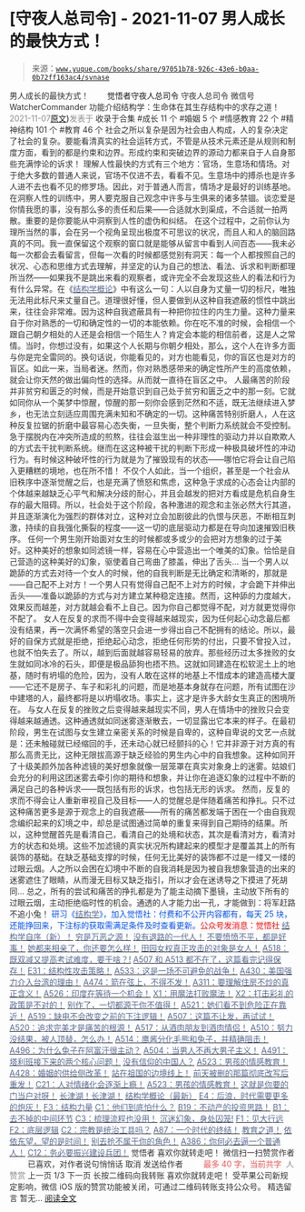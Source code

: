 # [守夜人总司令] - 2021-11-07 男人成长的最快方式！

> 来源：[`www.yuque.com/books/share/97051b78-926c-43e6-b0aa-0b72ff163ac4/svnase`](https://www.yuque.com/books/share/97051b78-926c-43e6-b0aa-0b72ff163ac4/svnase)

<ne-p id="520f42f3293818f927861ebbd5b15da4_p_0" data-lake-id="520f42f3293818f927861ebbd5b15da4_p_0"><ne-text id="ufdb9da77" style="color: rgb(51, 51, 51);">男人成长的最快方式！</ne-text></ne-p> <ne-p id="d0c0a8773dec5cfb3be51ac0ab6e0c53" data-lake-id="d0c0a8773dec5cfb3be51ac0ab6e0c53"><ne-text id="uad24a7e5" ne-fontsize="12" style="color: rgb(255, 255, 255);">原创</ne-text><ne-text id="u2ec35ee1" ne-fontsize="14">觉悟者</ne-text><ne-text id="u07f51cf4" ne-fontsize="14">守夜人总司令</ne-text></ne-p> <ne-p id="9d73ac84de64ef5992ebad17857483bf" data-lake-id="9d73ac84de64ef5992ebad17857483bf"><ne-text id="u1a3c045d" ne-fontsize="14" ne-bold="true" style="color: rgb(51, 51, 51);">守夜人总司令</ne-text></ne-p> <ne-p id="36a81ff47b96decc334f80b054e8d505" data-lake-id="36a81ff47b96decc334f80b054e8d505"><ne-text id="u6ad562da" ne-fontsize="14" style="color: rgb(51, 51, 51);">微信号</ne-text><ne-text id="u0f42f9a3" ne-fontsize="14" style="color: rgb(51, 51, 51);">WatcherCommander</ne-text></ne-p> <ne-p id="ae87f79cd164a0e17d5fdc9822141b43" data-lake-id="ae87f79cd164a0e17d5fdc9822141b43"><ne-text id="u2daca939" ne-fontsize="14" style="color: rgb(51, 51, 51);">功能介绍</ne-text><ne-text id="u35e6739a" ne-fontsize="14" style="color: rgb(51, 51, 51);">结构学：生命体在其生存结构中的求存之道！</ne-text></ne-p> <ne-p id="8ca148905af083bd06c8a94e62074004" data-lake-id="8ca148905af083bd06c8a94e62074004"><ne-text id="u77e82c63" style="color: rgb(140, 140, 140);">2021-11-07</ne-text>[<ne-text id="uff91b2c1" ne-fontsize="14">原文</ne-text>](https://mp.weixin.qq.com/s?__biz=MzAxNDk1NjI2Mw==&mid=2247487435&idx=1&sn=8d1fe9b5f45ab8bd0c98f396ea6f0f1c&chksm=9b8a2c43acfda5557c14b9f4ecd8efc8e844df88c1b9a487906eddbc04860acc06bbd0ef6963#rd))<ne-text id="u6e24904a" ne-fontsize="14" style="color: rgb(140, 140, 140);">发表于</ne-text></ne-p> <ne-p id="077fb11a1cf033866f781af11dfa1df1" data-lake-id="077fb11a1cf033866f781af11dfa1df1"><ne-text id="u6e1acd4c" style="color: rgb(51, 51, 51);">收录于合集</ne-text></ne-p> <ne-p id="81b9362f6eee94137ab260bbbf00969a" data-lake-id="81b9362f6eee94137ab260bbbf00969a"><ne-text id="ud17102b6" style="color: rgb(51, 51, 51);">#成长 11 个</ne-text></ne-p> <ne-p id="67df88a153c2ce89d15b74a7eca8621c" data-lake-id="67df88a153c2ce89d15b74a7eca8621c"><ne-text id="uc31b89e3" style="color: rgb(51, 51, 51);">#婚姻 5 个</ne-text></ne-p> <ne-p id="bf3b3252966b9ce5b510aadcc0274130" data-lake-id="bf3b3252966b9ce5b510aadcc0274130"><ne-text id="u6225c885" style="color: rgb(51, 51, 51);">#情感教育 22 个</ne-text></ne-p> <ne-p id="b410d2927bae9c47a2d2f6ca27879412" data-lake-id="b410d2927bae9c47a2d2f6ca27879412"><ne-text id="ufb5415b3" style="color: rgb(51, 51, 51);">#精神结构 101 个</ne-text></ne-p> <ne-p id="40b1a9e39c99c3cbf7fa1ec2493b8123" data-lake-id="40b1a9e39c99c3cbf7fa1ec2493b8123"><ne-text id="u26c112bf" style="color: rgb(51, 51, 51);">#教育 46 个</ne-text></ne-p> <ne-p id="5f8dfb731dab3358fc8612ec9e3657c3" data-lake-id="5f8dfb731dab3358fc8612ec9e3657c3"><ne-text id="u92f1507f" style="color: rgb(51, 51, 51);">社会之所以复杂是因为社会由人构成，人的复杂决定了社会的复杂。要能看清真实的社会运转方式，不管是从技术元素还是从规则和制度方面，看到的都是约束和边界。形成约束和突破边界的源动力都来自于人自身那些充满悖论的诉求！</ne-text></ne-p> <ne-p id="8e280fc8245de21260385fc33aedd2cc" data-lake-id="8e280fc8245de21260385fc33aedd2cc"><ne-text id="u9fa45c59" style="color: rgb(51, 51, 51);">理解人性最快的方式有三个地方：官场，生意场和情场。对于绝大多数的普通人来说，官场不仅进不去，看看不见。生意场中的搏杀也是许多人进不去也看不见的修罗场。因此，对于普通人而言，情场才是最好的训练基地。</ne-text></ne-p> <ne-p id="184eb7f61ce7a6ae2f3e90bfe7442f19" data-lake-id="184eb7f61ce7a6ae2f3e90bfe7442f19"><ne-text id="u46d44fde" style="color: rgb(51, 51, 51);">在洞察人性的训练中，男人要克服自己观念中许多与生俱来的诸多禁锢。谈恋爱是你情我愿的事，没有那么多的责任和后果——合适就水到渠成，不合适就一拍两散。重要的是你要能从中洞察到人性的虚伪和纠结。</ne-text></ne-p> <ne-p id="f73022b871a3725bf6f12d22ddcd1a89" data-lake-id="f73022b871a3725bf6f12d22ddcd1a89"><ne-text id="u96175bc9" style="color: rgb(51, 51, 51);">在这个过程中，之前你认为理所当然的事，会在另一个视角呈现出极度不可思议的状况，而且人和人的脑回路真的不同。我一直保留这个观察的窗口就是能够从留言中看到人间百态——我未必每一次都会去看留言，但每一次看的时候都感觉别有洞天：每一个人都按照自己的状况、心态和思维方式去理解，并坚定的认为自己的想法、看法、诉求和判断都理所当然——如果我不是跳出来看的观察者，或许完全不会发现这些人的看法和行为有什么异常。在《</ne-text>[<ne-text id="ubaa9fb38" style="color: rgb(87, 107, 149);">结构学概论</ne-text>](http://mp.weixin.qq.com/s?__biz=MzAxNDk1NjI2Mw==&mid=2247485167&idx=1&sn=d5e962eff4a8e9770c83bc87d19d07f3&chksm=9b8a2567acfdac7154f7a62996dca874e5d186b44f3d120dcb633760318788c42d304e325313&scene=21#wechat_redirect)<ne-text id="u27a2069a" style="color: rgb(51, 51, 51);">》中有这么一句：</ne-text><ne-text id="ua7770ba9" ne-bold="true" style="color: rgb(51, 51, 51);">人以自身为丈量一切的标尺，唯独无法用此标尺来丈量自己。</ne-text><ne-text id="uc8e949a4" style="color: rgb(51, 51, 51);">道理很好懂，但人要做到从这种自我遮蔽的惯性中跳出来，往往会非常难。因为这种自我遮蔽具有一种把你拉住的内生力量。这种力量来自于你对熟悉的一切和确定性的一切的本能依赖。你在吃不准的时候，会相信一个跟自己朝夕相处的人还是会相信一个陌生人？肯定会本能的相信前者，这是人之常情。当时，你想过没有，如果这个人长期与你朝夕相处，那么，这个人在许多方面与你是完全雷同的。换句话说，你能看见的，对方也能看见，你的盲区也是对方的盲区。如此一来，当局者迷。然而，你对熟悉感带来的确定性所产生的高度依赖，就会让你天然的做出偏向性的选择。从而就一直待在盲区之中。</ne-text></ne-p> <ne-p id="3fb8e4e93d8bc749696ebfe1d8bc4bc7" data-lake-id="3fb8e4e93d8bc749696ebfe1d8bc4bc7"><ne-text id="u15bd5662" style="color: rgb(51, 51, 51);">人最痛苦的阶段并非贫穷和匮乏的时候，而是开始意识到自己处于贫穷和匮乏之中的那一刻。它就如同你从一个美梦中惊醒，惊醒的那一刻你会感到茫然和不适，既无法继续进入梦乡，也无法立刻适应周围充满未知和不确定的一切。这种痛苦特别折磨人，人在这种反复拉锯的折磨中最容易心态失衡，一旦失衡，整个判断力系统就会不受控制。急于摆脱内在冲突所造成的煎熬，往往会滋生出一种非理性的驱动力并以自欺欺人的方式去干扰判断系统。继而在这这种被干扰的判断下形成一种极具破坏性的冲动行为。有时候这种破坏性的行为就是为了摧毁现有的状态——哪怕它将会让自己陷入更糟糕的境地，也在所不惜！</ne-text></ne-p> <ne-p id="00144f3931a6a7fa317a8337a4c18998" data-lake-id="00144f3931a6a7fa317a8337a4c18998"><ne-text id="u73399a8b" style="color: rgb(51, 51, 51);">不仅个人如此，当一个组织，甚至是一个社会从旧秩序中逐渐觉醒之后，也是充满了愤怒和焦虑，这种急于求成的心态会让内部的个体越来越缺乏心平气和解决分歧的耐心，并且会越发的把对方看成是危机自身生存的最大阻碍。所以，社会处于这个阶段，各种激进的观念和主张必然大行其道，并且逐渐演化为强烈的群体对立，这种对立会加剧彼此的仇恨与厌恶，不断相互刺激，持续的自我强化撕裂的程度——这一切的底层驱动力都是在导向加速摧毁旧秩序。</ne-text></ne-p> <ne-p id="047e1dadb82eeb251c71fa237e5e0eb6" data-lake-id="047e1dadb82eeb251c71fa237e5e0eb6"><ne-text id="uc37f7dd6" style="color: rgb(51, 51, 51);">任何一个男生刚开始面对女生的时候都或多或少的会把对方想象的过于美好。这种美好的想象如同滤镜一样，容易在心中营造出一个唯美的幻象。恰恰是自己营造的这种美好的幻象，驱使着自己弯曲了膝盖，伸出了舌头… 当一个男人以跪舔的方式去对待一个女人的时候，他的自我判断是无比确定和清晰的，那就是——自己配不上对方！一个男人只有觉得自己配不上对方的时候，才会跪下并伸出舌头——准备以跪舔的方式与对方建立某种稳定连接。然而，这种舔的力度越大，效果反而越差，对方就越会看不上自己。因为你自己都觉得不配，对方就更觉得你不配了。</ne-text></ne-p> <ne-p id="34863511e47fdcc8a8f2a06be5f7bb5c" data-lake-id="34863511e47fdcc8a8f2a06be5f7bb5c"><ne-text id="u85f75a07" style="color: rgb(51, 51, 51);">女人在反复的求而不得中会变得越来越现实，因为任何起心动念最后都没有结果，再一次满怀希望的落空只会进一步得出自己不配拥有的结论。所以，最好的自保方式就是拒绝，拒绝起心动念，拒绝任何形势的付出，只要不曾投入过，也就不怕失去了。所以，越到后面就越容易轻易的放弃。那些经历过太多挫败的女生就如同冰冷的石头，即便是极品舔狗也捂不热。这就如同建造在松软泥土上的地基，随时有坍塌的危险，因为，没有人敢在这样的地基上不惜成本的建造高楼大厦——它还不是房子、车子和彩礼的问题，而是地基本身就存在问题，所有试图在沙中建塔的人，最终都将是以坍塌收场。事实上，这才是许多大龄女生真正的困境所在。</ne-text></ne-p> <ne-p id="acb2c86a1862174e5339b607ebb92953" data-lake-id="acb2c86a1862174e5339b607ebb92953"><ne-text id="ucf0d9d19" style="color: rgb(51, 51, 51);">与女人在反复的挫败之后变得越来越现实不同，男人在情场中的挫败只会变得越来越通透。这种通透就如同迷雾逐渐散去，一切显露出它本来的样子。在最初阶段，男生在试图与女生建立亲密关系的时候是自卑的，这种自卑说的文艺一点就是：还未触碰就已经缩回的手，还未动心就已经颤抖的心！它并非源于对方真的有那么高贵无比，这种无限拔高源于缺乏经验的男生内心中的自我想象。这种如同开了十级美颜外加各种滤镜的美好想象就像一层笼罩在真实对象身上的迷雾。姑娘们会充分的利用这团迷雾去牵引你的期待和想象，并让你在追逐幻象的过程中不断的满足自己的各种诉求——既包括有形的诉求，也包括无形的诉求。</ne-text></ne-p> <ne-p id="46a876029e0acb950acc5d082e27efd8" data-lake-id="46a876029e0acb950acc5d082e27efd8"><ne-text id="ub1a0a396" style="color: rgb(51, 51, 51);">然而，反复的求而不得会让人重新审视自己及目标——人的觉醒总是伴随着痛苦和挣扎。只不过这种痛苦更多是源于观念上的自我遮蔽——所有的痛苦都发端于困在一个由自我观念编织起来的幻境之中，却总是试图通过简单的重复来得到自己期待的结果。所以，这种觉醒首先是看清自己，看清自己的处境和状态，其次是看清对方，看清对方的状态和处境。这些不加滤镜的真实状况所构建起来的模型才是覆盖其上的所有装饰的基础。在缺乏基础支撑的时候，任何无比美好的装饰都不过是一缕又一缕的过眼云烟。人之所以会困在幻境中不断的自我消耗是因为被自我想象营造的出来的迷雾遮住了眼睛，从而漫无目标又缺乏指引，所以才会在迷诱导之下摸进了死胡同… 总之，所有的尝试和痛苦的挣扎都是为了能主动摘下墨镜，主动放下所有的过眼云烟，主动拒绝临时性的机会。通透的人才能力出一孔，才能做到：将军赶路不追小兔！</ne-text></ne-p> <ne-p id="2f0049503630498c79b82a71d09e1379" data-lake-id="2f0049503630498c79b82a71d09e1379"><ne-text id="u809af26a" ne-bold="true" style="color: rgb(0, 82, 255);">研习《</ne-text>[<ne-text id="u54e11046" ne-bold="true" style="color: rgb(87, 107, 149);">结构学</ne-text>](https://mp.weixin.qq.com/mp/appmsgalbum?action=getalbum&album_id=1318317199878225920&__biz=MzAxNDk1NjI2Mw==#wechat_redirect)<ne-text id="u104b2fc6" ne-bold="true" style="color: rgb(0, 82, 255);">》，加入觉悟社：付费和不公开内容都有，每天 25 块，还能挣回来，下注标的获取需满足条件及时查看更新。</ne-text><ne-text id="ub5039be6" ne-bold="true" style="color: rgb(255, 0, 0);">公众号发消息：觉悟社</ne-text></ne-p>  <ne-p id="83d4a53cd7ade0ea47b728ebcd5dcfe3" data-lake-id="83d4a53cd7ade0ea47b728ebcd5dcfe3"><ne-card data-card-name="image" data-card-type="inline" id="IPsBP" ne-fontsize="13" data-event-boundary="card" style="color: rgb(53, 53, 53);"><ne-p id="f5c429fc9a2c99e985f4e6405312b9a0" data-lake-id="f5c429fc9a2c99e985f4e6405312b9a0">[<ne-text id="u8b9d8fdc" ne-fontsize="13" ne-bold="true" style="color: rgb(87, 107, 149);">结构学自序（新）！</ne-text>](http://mp.weixin.qq.com/s?__biz=MzIzMDYwOTM0Mg==&mid=2247485283&idx=1&sn=aa2b8554b8e5040f8f959636feaa06a3&chksm=e8b19fb2dfc616a430aa381b8da0815311244e694a69809cd92d0602ac34cfe5f1f419b3745e&scene=21#wechat_redirect)</ne-p> <ne-p id="8577ce9d6b1a3de98093894d8a134751" data-lake-id="8577ce9d6b1a3de98093894d8a134751">[<ne-text id="u60b4336f" style="color: rgb(87, 107, 149);">穷是万恶之源！</ne-text>](http://mp.weixin.qq.com/s?__biz=MzAxNDk1NjI2Mw==&mid=2247483823&idx=1&sn=e54ebe9891b302dc0bf1815c76ccf8b7&chksm=9b8a2227acfdab31a05e273addd9159d4b8263d58d3c58bf214841c8189157519719c3427306&scene=21#wechat_redirect)</ne-p> <ne-p id="68f00f455b052d1c5204ced11ee914b6" data-lake-id="68f00f455b052d1c5204ced11ee914b6">[<ne-text id="u4dfc18d5" style="color: rgb(87, 107, 149);">没有退路的一代人！</ne-text>](http://mp.weixin.qq.com/s?__biz=MzAxNDk1NjI2Mw==&mid=2247486533&idx=1&sn=a0d5cce0656aad467148e0642eb85a00&chksm=9b8a2fcdacfda6db79857186e953a089baf1fb678b2b071cf101c5a26e7fb9768474c94243ca&scene=21#wechat_redirect)</ne-p> <ne-p id="38dbb58241d2dd2d76e9b446f7542a42" data-lake-id="38dbb58241d2dd2d76e9b446f7542a42">[<ne-text id="u0dff3349" ne-bold="true" style="color: rgb(87, 107, 149);">不要愤愤不平，都是好事！</ne-text>](http://mp.weixin.qq.com/s?__biz=MzAxNDk1NjI2Mw==&mid=2247487130&idx=1&sn=b21138d85455f5692aaf039038c78342&chksm=9b8a2d12acfda404a2b67fe4d446ee0f2805ad64a8b8004902934600fd731191e140df6ac19a&scene=21#wechat_redirect)</ne-p> <ne-p id="a25e93ba2018b222841c022af83c8cda" data-lake-id="a25e93ba2018b222841c022af83c8cda">[<ne-text id="u81536ead" ne-bold="true" style="color: rgb(87, 107, 149);">她都来相亲了，你还要怎么样！</ne-text>](http://mp.weixin.qq.com/s?__biz=MzAxNDk1NjI2Mw==&mid=2247486952&idx=1&sn=698aec6916d2eca5e758c25c4c634346&chksm=9b8a2e60acfda776b80a4f2f0d5c2fe4921fc821cdf029fa9d2fdc52fd708fc5a0b980d5d3d0&scene=21#wechat_redirect)</ne-p> <ne-p id="cf767fe4d49b4b713c1b238f79395883" data-lake-id="cf767fe4d49b4b713c1b238f79395883">[<ne-text id="u83587ef0" ne-bold="true" style="color: rgb(87, 107, 149);">田园女权真正攻击的对象是女人！</ne-text>](http://mp.weixin.qq.com/s?__biz=MzIzMDYwOTM0Mg==&mid=2247486412&idx=1&sn=5dd3e8b2a759838d739e6d61ebab2eab&chksm=e8b1931ddfc61a0bf6f81cd2a9a9232ea8ce86528a8eea66c6635180e8678b819ebb38b4cb86&scene=21#wechat_redirect)</ne-p> <ne-p id="6267cbf25e6bcc6a34e2e06fd410a4ef" data-lake-id="6267cbf25e6bcc6a34e2e06fd410a4ef">[<ne-text id="udeba9b99" ne-bold="true" style="color: rgb(87, 107, 149);">A518：既双减又提高考试难度，要干啥？!</ne-text>](http://mp.weixin.qq.com/s?__biz=MzIzMDYwOTM0Mg==&mid=2247486528&idx=1&sn=837ef39e3c0b47ac84d5096690555ae7&chksm=e8b19491dfc61d87292daf575c1e7c95b3f0543f313b65c7ad4ab369603833704304ec7451d7&scene=21#wechat_redirect)</ne-p> <ne-p id="a0206c8bc42c247b1911b6d3680652e5" data-lake-id="a0206c8bc42c247b1911b6d3680652e5">[<ne-text id="u1cccf82c" ne-bold="true" style="color: rgb(87, 107, 149);">A507 和 A513 都不在了，这篇看完记得保存！</ne-text>](http://mp.weixin.qq.com/s?__biz=MzIzMDYwOTM0Mg==&mid=2247486598&idx=1&sn=643ad77a60e4fb7e40dcea6e4585c39a&chksm=e8b19457dfc61d4126c656d773feb6d26d516889077a4f3b8755cf1ee4b0fe2a592b8409dfd8&scene=21#wechat_redirect)</ne-p> <ne-p id="f31882c1750102d7d596e95c17554a12" data-lake-id="f31882c1750102d7d596e95c17554a12">[<ne-text id="ua85aa189" style="color: rgb(87, 107, 149);">E31：结构性攻击策略！</ne-text>](http://mp.weixin.qq.com/s?__biz=MzAxNDk1NjI2Mw==&mid=2247487410&idx=1&sn=6e59797f650adcb4a1813a29786dd9e7&chksm=9b8a2c3aacfda52ceca29caeaf4074cd66b697ce845b6edb2490fd4543657f26019540766257&scene=21#wechat_redirect)</ne-p> <ne-p id="4cb973b78b7125ee829980c2c7f1b947" data-lake-id="4cb973b78b7125ee829980c2c7f1b947">[<ne-text id="u24b2729c" style="color: rgb(87, 107, 149);">A533：这是一场不可避免的战争！</ne-text>](http://mp.weixin.qq.com/s?__biz=MzIzMDYwOTM0Mg==&mid=2247486606&idx=1&sn=3d91850ed863d4eccccce8fbd3ae73c6&chksm=e8b1945fdfc61d4934be74c7a252c4bdb2a895c55dd781dd2aa4249482180ddbc6b5c1e2f63d&scene=21#wechat_redirect)</ne-p> <ne-p id="357498f580d0c05c0a381f1208eb842a" data-lake-id="357498f580d0c05c0a381f1208eb842a">[<ne-text id="u9e98d08b" ne-bold="true" style="color: rgb(87, 107, 149);">A430：美国强力介入台湾的理由！</ne-text>](http://mp.weixin.qq.com/s?__biz=MzIzMDYwOTM0Mg==&mid=2247486587&idx=1&sn=e14d4403bb13c441596f09add1b5f27c&chksm=e8b194aadfc61dbcab0c1d70249910161f8c77b0163ac8278dfe5c2f817d2bb2a3ac3e7ddf89&scene=21#wechat_redirect)</ne-p> <ne-p id="b6e60aff7603151475242fc7cae31348" data-lake-id="b6e60aff7603151475242fc7cae31348">[<ne-text id="u1b61ec1a" ne-bold="true" style="color: rgb(87, 107, 149);">A474：箭在弦上，不得不发！</ne-text>](http://mp.weixin.qq.com/s?__biz=MzIzMDYwOTM0Mg==&mid=2247486092&idx=1&sn=d93b0ab35ba2828a708658dbd2e5ad9b&chksm=e8b1925ddfc61b4b12bc1b6a7e7e25a2fe7ff149b1c4f64810b2a5eefa97b8dc1bd1899dcf00&scene=21#wechat_redirect)</ne-p> <ne-p id="b3cca163bd659f3734182a93bdd2f58b" data-lake-id="b3cca163bd659f3734182a93bdd2f58b">[<ne-text id="u6f89b2d3" style="color: rgb(87, 107, 149);">A311：要理解住房不炒的真正含义！</ne-text>](http://mp.weixin.qq.com/s?__biz=MzIzMDYwOTM0Mg==&mid=2247484959&idx=1&sn=090583ec50bfd9febec1de463c2672f6&chksm=e8b19ecedfc617d8629080f6745c8de013cfe875de26eef6767b2d5c10782650223ed15f807b&scene=21#wechat_redirect)</ne-p> <ne-p id="0c585501a7efaf2c83c9100458825849" data-lake-id="0c585501a7efaf2c83c9100458825849">[<ne-text id="u79ae60b9" style="color: rgb(87, 107, 149);">A526：印度在等待一个机会！</ne-text>](http://mp.weixin.qq.com/s?__biz=MzIzMDYwOTM0Mg==&mid=2247486569&idx=1&sn=cc36834c421f9705203f569d9597d64d&chksm=e8b194b8dfc61dae10f68f92db0f18f526d5a0422ab8b45b306b072e493e6a21ff5116464879&scene=21#wechat_redirect)</ne-p> <ne-p id="a914a263593b2411ceeb1651dd7ce9b2" data-lake-id="a914a263593b2411ceeb1651dd7ce9b2">[<ne-text id="u791605d0" style="color: rgb(87, 107, 149);">X1：用魔法打败魔法！</ne-text>](http://mp.weixin.qq.com/s?__biz=MzIzMDYwOTM0Mg==&mid=2247486542&idx=1&sn=0e26afc62c7171bb2132a86d6d3f349b&chksm=e8b1949fdfc61d893ec07610d457e7544bcaa90387ae31f0e0663645c744fcc69d27a74c44c4&scene=21#wechat_redirect)</ne-p> <ne-p id="61eab67c2fd0910f490ed61e97172f2d" data-lake-id="61eab67c2fd0910f490ed61e97172f2d">[<ne-text id="ufab4c469" style="color: rgb(87, 107, 149);">X2：打击彩礼的政策是不对的！</ne-text>](http://mp.weixin.qq.com/s?__biz=MzIzMDYwOTM0Mg==&mid=2247486547&idx=1&sn=84cdf1a658ba1719848662f0e56f64e8&chksm=e8b19482dfc61d944c77148828ddf9718b3690f306319be04eb791b403f7fa68f9a9b13857b0&scene=21#wechat_redirect)</ne-p> <ne-p id="aca211249e1d333137af250c10de97dc" data-lake-id="aca211249e1d333137af250c10de97dc">[<ne-text id="u446ec974" style="color: rgb(87, 107, 149);">别作了，一切都源于你不值得！</ne-text>](http://mp.weixin.qq.com/s?__biz=MzAxNDk1NjI2Mw==&mid=2247487357&idx=1&sn=3df05b7beafcc5bc3a2a8b13a35a83f3&chksm=9b8a2cf5acfda5e3d08ca0ed106138607bcb749c1d75aa618e5379a3266e27cdacc314e9b9a8&scene=21#wechat_redirect)</ne-p> <ne-p id="5f5876e948555488d55a38f5745b59b1" data-lake-id="5f5876e948555488d55a38f5745b59b1">[<ne-text id="u2434b631" style="color: rgb(87, 107, 149);">A521：她们看不到危险正在靠近！</ne-text>](http://mp.weixin.qq.com/s?__biz=MzIzMDYwOTM0Mg==&mid=2247486519&idx=1&sn=7520068e7c48a1681d579d115c2b86e8&chksm=e8b194e6dfc61df026b3e05bc3a7c14cd5a27fcb52592279d06186ac692d653c7f7c2b64f491&scene=21#wechat_redirect)</ne-p> <ne-p id="6767fd9e264677df402b6fd85d70eeb3" data-lake-id="6767fd9e264677df402b6fd85d70eeb3">[<ne-text id="u044e21c3" ne-bold="true" style="color: rgb(87, 107, 149);">A519：缺电不会改变之前的下注逻辑！</ne-text>](http://mp.weixin.qq.com/s?__biz=MzIzMDYwOTM0Mg==&mid=2247486508&idx=1&sn=6fac0f23979fa74983528cb090ad205b&chksm=e8b194fddfc61deb6982573c047fb47cb7af702e87111a0498e1cdc4676b6baf3cc5143f9c92&scene=21#wechat_redirect)</ne-p> <ne-p id="9da3d5438e3f910d862963c086dcdc88" data-lake-id="9da3d5438e3f910d862963c086dcdc88">[<ne-text id="ud563d9c8" ne-bold="true" style="color: rgb(87, 107, 149);">A507：这篇不让发，再试试！</ne-text>](http://mp.weixin.qq.com/s?__biz=MzIzMDYwOTM0Mg==&mid=2247486381&idx=1&sn=ff54feb308d92ab0329957d3b1e6ffe0&chksm=e8b1937cdfc61a6a551fd5459a063cf08ee00693e3d52e5691d3df22e0bbc5b91618b9ead52e&scene=21#wechat_redirect)</ne-p> <ne-p id="3f482ed4adb025c822e0ffc3bf928941" data-lake-id="3f482ed4adb025c822e0ffc3bf928941">[<ne-text id="u69adef6b" style="color: rgb(87, 107, 149);">A520：追求完美才是痛苦的根源！</ne-text>](http://mp.weixin.qq.com/s?__biz=MzIzMDYwOTM0Mg==&mid=2247486514&idx=1&sn=292fe5d187ae1a608bf27b41c0032170&chksm=e8b194e3dfc61df5349e9ce26712a8e2137ddccca9f0808bcecedbc3add382b226d67e3c73c4&scene=21#wechat_redirect)</ne-p> <ne-p id="552f3f7222109c7379f382f06f268717" data-lake-id="552f3f7222109c7379f382f06f268717">[<ne-text id="u7f522752" style="color: rgb(87, 107, 149);">A517：从酒肉朋友到酒肉情侣！</ne-text>](http://mp.weixin.qq.com/s?__biz=MzAxNDk1NjI2Mw==&mid=2247487217&idx=1&sn=5defa9de19a22d6bea269defa65b4b91&chksm=9b8a2d79acfda46fa1fe57755d52f85dba61aa31fdeed8e400ef0f92459388da9ae86b7b6273&scene=21#wechat_redirect)</ne-p> <ne-p id="631316b2535480c9c1f8c22cdae809b6" data-lake-id="631316b2535480c9c1f8c22cdae809b6">[<ne-text id="ucafca6c2" style="color: rgb(87, 107, 149);">A510：努力没结果，被人顶替，怎么办！</ne-text>](http://mp.weixin.qq.com/s?__biz=MzAxNDk1NjI2Mw==&mid=2247487202&idx=1&sn=c4c18c5c793a47e31cd7267152a78d1f&chksm=9b8a2d6aacfda47c47394eb5cbb97fc6233fb7258c0408026e518018a6af33da141b1b0a2bfa&scene=21#wechat_redirect)</ne-p> <ne-p id="aa160f6790f430017e15fdf2e45da0bf" data-lake-id="aa160f6790f430017e15fdf2e45da0bf">[<ne-text id="u260f3eb1" style="color: rgb(87, 107, 149);">A514：鹰酱分化毛熊和兔子，并精确阻击！</ne-text>](http://mp.weixin.qq.com/s?__biz=MzIzMDYwOTM0Mg==&mid=2247486421&idx=1&sn=c114599b4fd1016c7f539fca526fe91c&chksm=e8b19304dfc61a127301df6303aedbeace66275a179f7db025e56f2326917c273d443eab53e6&scene=21#wechat_redirect)</ne-p> <ne-p id="f77e235b86dd72c6f8075de9e80953f2" data-lake-id="f77e235b86dd72c6f8075de9e80953f2">[<ne-text id="u1ba6a15c" ne-bold="true" style="color: rgb(87, 107, 149);">A496：为什么兔子在阿富汗很主动？</ne-text>](http://mp.weixin.qq.com/s?__biz=MzIzMDYwOTM0Mg==&mid=2247486278&idx=1&sn=40d09857088bebd3c70bec1c7a500f06&chksm=e8b19397dfc61a810125242c8e395330f934390eb50bd54053ecd3f31ddc91de4e429c0f693a&scene=21#wechat_redirect)</ne-p> <ne-p id="9b248097cd73598b16b173c9636692b4" data-lake-id="9b248097cd73598b16b173c9636692b4">[<ne-text id="uef727dfd" style="color: rgb(87, 107, 149);">A504：当男人不再大男子主义！</ne-text>](http://mp.weixin.qq.com/s?__biz=MzAxNDk1NjI2Mw==&mid=2247487148&idx=1&sn=5151b292f8f882fe9f87aabf52be08df&chksm=9b8a2d24acfda432b5803c25c0c83a4cbfc80a7c83ffd044b72bedc5e32d9670054d861705cf&scene=21#wechat_redirect)</ne-p> <ne-p id="d0c41a40e4bf51fc0273d682687ca290" data-lake-id="d0c41a40e4bf51fc0273d682687ca290">[<ne-text id="uad0daeb3" style="color: rgb(87, 107, 149);">A491：塔利班接下来的两个核心问题！</ne-text>](http://mp.weixin.qq.com/s?__biz=MzIzMDYwOTM0Mg==&mid=2247486219&idx=1&sn=8f77517f0244ba31f7eb28e2676e17cd&chksm=e8b193dadfc61acc6d9e6029653aac696f132efc24d3b28f983ba8e4ada269ac887e6165d837&scene=21#wechat_redirect)</ne-p> <ne-p id="67cb9f37f7f47e38f21ded66fa539b3f" data-lake-id="67cb9f37f7f47e38f21ded66fa539b3f">[<ne-text id="u48713ac7" ne-bold="true" style="color: rgb(87, 107, 149);">没有信仰的中国人？</ne-text>](http://mp.weixin.qq.com/s?__biz=MzIzMDYwOTM0Mg==&mid=2247486407&idx=1&sn=9a80a9025d4d375b279e55be877a62d8&chksm=e8b19316dfc61a00b5b914a5a63d952874bd62283d40c73574940eb7bfb73a25be2e8f2d82b3&scene=21#wechat_redirect)</ne-p> <ne-p id="3a91c79b38bfb1c7230c3eeb370581f7" data-lake-id="3a91c79b38bfb1c7230c3eeb370581f7">[<ne-text id="u042c1738" style="color: rgb(87, 107, 149);">A523：男孩的情感教育！</ne-text>](http://mp.weixin.qq.com/s?__biz=MzAxNDk1NjI2Mw==&mid=2247487376&idx=1&sn=5d96584d96ad74a16e506f7510e4ed3c&chksm=9b8a2c18acfda50ef9cae1d48340051088d305f520b065edf4255aceaa8504a652bab5137155&scene=21#wechat_redirect)</ne-p> <ne-p id="ee776d42fca633920f44ee33b8c4cdc1" data-lake-id="ee776d42fca633920f44ee33b8c4cdc1">[<ne-text id="ufdd99d1a" style="color: rgb(87, 107, 149);">A428：婚姻的供给侧改革！</ne-text>](http://mp.weixin.qq.com/s?__biz=MzAxNDk1NjI2Mw==&mid=2247487396&idx=1&sn=d0b030e8b15fb0674d2bcf410c6a4036&chksm=9b8a2c2cacfda53aec0647dc06790f5924984aaf8da5e991aeeb3325c3f6c779830500b2454a&scene=21#wechat_redirect)</ne-p> <ne-p id="d9c9d055be6059f54878d8ee6a54d503" data-lake-id="d9c9d055be6059f54878d8ee6a54d503">[<ne-text id="uf1db11d4" style="color: rgb(87, 107, 149);">站在祖国的边境线上！</ne-text>](http://mp.weixin.qq.com/s?__biz=MzAxNDk1NjI2Mw==&mid=2247487351&idx=1&sn=b7df365f3edae84c70a217a3980eec93&chksm=9b8a2cffacfda5e96aaf41a024770d4efd047d412bfc119832a2b9c6da611f3d4dc2aebca7f1&scene=21#wechat_redirect)</ne-p> <ne-p id="08fe9c4ce31361be6c3f57cc987bbfb9" data-lake-id="08fe9c4ce31361be6c3f57cc987bbfb9">[<ne-text id="u3ee8aba7" style="color: rgb(87, 107, 149);">前天被删的那篇彻底改写后重发！</ne-text>](http://mp.weixin.qq.com/s?__biz=MzAxNDk1NjI2Mw==&mid=2247487425&idx=1&sn=37c59746f0368268dbf1497b341aab93&chksm=9b8a2c49acfda55f770d8082d28911b1ce6406517fb969072d77bc0c8c1f26507ac18360d2f8&scene=21#wechat_redirect)</ne-p> <ne-p id="e6885db47c1510f02f42f35321953e54" data-lake-id="e6885db47c1510f02f42f35321953e54">[<ne-text id="ue0ec0a02" style="color: rgb(87, 107, 149);">C21：人对情绪化会逐渐上瘾！</ne-text>](http://mp.weixin.qq.com/s?__biz=MzAxNDk1NjI2Mw==&mid=2247487400&idx=1&sn=5a918621db6dee9c750c9e004847489d&chksm=9b8a2c20acfda536749505cae0fa48998c3174ffce43ba93ce457de95942a90495c4e379b03c&scene=21#wechat_redirect)</ne-p> <ne-p id="cc0480d9b9152545a821f6521d38ef76" data-lake-id="cc0480d9b9152545a821f6521d38ef76">[<ne-text id="uca255098" style="color: rgb(87, 107, 149);">A523：男孩的情感教育！</ne-text>](http://mp.weixin.qq.com/s?__biz=MzAxNDk1NjI2Mw==&mid=2247487376&idx=1&sn=5d96584d96ad74a16e506f7510e4ed3c&chksm=9b8a2c18acfda50ef9cae1d48340051088d305f520b065edf4255aceaa8504a652bab5137155&scene=21#wechat_redirect)</ne-p> <ne-p id="3c711882d65892b8bf79bdbd9417a5a0" data-lake-id="3c711882d65892b8bf79bdbd9417a5a0">[<ne-text id="u4643350f" style="color: rgb(87, 107, 149);">这就是你要的门当户对呀！</ne-text>](http://mp.weixin.qq.com/s?__biz=MzAxNDk1NjI2Mw==&mid=2247487364&idx=1&sn=445f12aaf82aa93ef42a1891db728fda&chksm=9b8a2c0cacfda51a1de35e586b4bcfc28693f9943845b7edcbc864873cc4e74c918894f25079&scene=21#wechat_redirect)</ne-p> <ne-p id="f2a17472305323d784fca2fde055dea9" data-lake-id="f2a17472305323d784fca2fde055dea9">[<ne-text id="ue606524b" style="color: rgb(87, 107, 149);">长津湖！长津湖！</ne-text>](http://mp.weixin.qq.com/s?__biz=MzAxNDk1NjI2Mw==&mid=2247487338&idx=1&sn=d75f421728d64e1df4b60d1702cb01eb&chksm=9b8a2ce2acfda5f4aeadb872d6f00d160a6e328bfa389a686956fdb0025bca744dc7355b8def&scene=21#wechat_redirect)</ne-p> <ne-p id="0afc4ed1f5e547cd6db25f8a5b1d73ec" data-lake-id="0afc4ed1f5e547cd6db25f8a5b1d73ec">[<ne-text id="u0db4d3cf" ne-bold="true" style="color: rgb(87, 107, 149);">结构学概论（最新）</ne-text>](http://mp.weixin.qq.com/s?__biz=MzAxNDk1NjI2Mw==&mid=2247485167&idx=1&sn=d5e962eff4a8e9770c83bc87d19d07f3&chksm=9b8a2567acfdac7154f7a62996dca874e5d186b44f3d120dcb633760318788c42d304e325313&scene=21#wechat_redirect)</ne-p> <ne-p id="62b87532ba98262bbcb6af986c81b3f3" data-lake-id="62b87532ba98262bbcb6af986c81b3f3">[<ne-text id="udd0f3874" style="color: rgb(87, 107, 149);">E4：后浪，时代需要更多的炮灰！</ne-text>](http://mp.weixin.qq.com/s?__biz=MzAxNDk1NjI2Mw==&mid=2247485174&idx=1&sn=e3a702db58f3c2ec0d06b89f8435c73a&chksm=9b8a257eacfdac680d37903d2d05385f5c9401c189321cc109c96b1063e9753c8498d1553f72&scene=21#wechat_redirect)</ne-p> <ne-p id="443cd78d418524bef8a656880d86728f" data-lake-id="443cd78d418524bef8a656880d86728f">[<ne-text id="u877398d9" style="color: rgb(87, 107, 149);">F3：结构力量</ne-text>](http://mp.weixin.qq.com/s?__biz=MzAxNDk1NjI2Mw==&mid=2247484256&idx=1&sn=f10d9c530bfd6ea08b25d4bec657c13a&chksm=9b8a20e8acfda9fee057f2df26790f905c898132cac91d833d14e636edb00c20514d63189a88&scene=21#wechat_redirect)</ne-p> <ne-p id="6fd8e128320a6df1b764f3c82afcbadb" data-lake-id="6fd8e128320a6df1b764f3c82afcbadb">[<ne-text id="ua6e43011" style="color: rgb(87, 107, 149);">C1：他们到底怕什么？</ne-text>](http://mp.weixin.qq.com/s?__biz=MzAxNDk1NjI2Mw==&mid=2247483898&idx=1&sn=1b0a50386e9e89d2750dec717236f0aa&chksm=9b8a2272acfdab64235b35ee5e91b8cac6172144207251636e1345fc570aa1601f59eff7f442&scene=21#wechat_redirect)</ne-p> <ne-p id="2f7f542341e1a77cdaf85f06ee2d0f2e" data-lake-id="2f7f542341e1a77cdaf85f06ee2d0f2e">[<ne-text id="u2ff9e21e" style="color: rgb(87, 107, 149);">B19：不动产的投资思路！</ne-text>](http://mp.weixin.qq.com/s?__biz=MzAxNDk1NjI2Mw==&mid=2247484650&idx=1&sn=36687887ab7cd444fd324c3906b8d54a&chksm=9b8a2762acfdae74b83a146bdd8994b81cb9879b3de5caa870c13c6253ad22b2f5c42b0fe59a&scene=21#wechat_redirect)</ne-p> <ne-p id="8968179d5cd727ba730b50d91f450c25" data-lake-id="8968179d5cd727ba730b50d91f450c25">[<ne-text id="udb11e4b0" style="color: rgb(87, 107, 149);">B1：去不掉的中间环节</ne-text>](http://mp.weixin.qq.com/s?__biz=MzAxNDk1NjI2Mw==&mid=2247484061&idx=1&sn=1209c5618c7a801825c4d601715c442d&chksm=9b8a2115acfda803a021253d6a306e6c95fffb1fdfae4daedf94c8f602c7d2c9e52452759093&scene=21#wechat_redirect)</ne-p> <ne-p id="163e56fb30f1437fbe13948d57078337" data-lake-id="163e56fb30f1437fbe13948d57078337">[<ne-text id="uaf385485" style="color: rgb(87, 107, 149);">C3：梳理流程也没用！</ne-text>](http://mp.weixin.qq.com/s?__biz=MzAxNDk1NjI2Mw==&mid=2247483989&idx=1&sn=ee70dacfd980f041379d91ae947ece44&chksm=9b8a21ddacfda8cb28bf62d6f53531e8a8ebce2de96396e50ec7e7e144fffe502ec6faee3415&scene=21#wechat_redirect)</ne-p> <ne-p id="0b3e7649dcd2057e271d960672ca8714" data-lake-id="0b3e7649dcd2057e271d960672ca8714">[<ne-text id="uc98a7035" style="color: rgb(87, 107, 149);">沉迷幻象，身处囚笼!</ne-text>](http://mp.weixin.qq.com/s?__biz=MzAxNDk1NjI2Mw==&mid=2247483826&idx=1&sn=f2f30d227efd6015e6174d05c29208fb&chksm=9b8a223aacfdab2cbcea9e944dd2bdcabe53478dde6eed3b657f4c42edba1ae8bdbff5714bee&scene=21#wechat_redirect)</ne-p> <ne-p id="481b2954c654da0d4435440167743006" data-lake-id="481b2954c654da0d4435440167743006">[<ne-text id="u51770a40" style="color: rgb(87, 107, 149);">F1：见大行远</ne-text>](http://mp.weixin.qq.com/s?__biz=MzAxNDk1NjI2Mw==&mid=2247483815&idx=1&sn=3ef0a28f13360d542e1fe295b25cbd9a&chksm=9b8a222facfdab3920ee4384bc60709209747c50a7da243c69a345cd69a301cd194d921d643d&scene=21#wechat_redirect)</ne-p> <ne-p id="57956d9f100dc8ad65d5fb5a6bc2cdcc" data-lake-id="57956d9f100dc8ad65d5fb5a6bc2cdcc">[<ne-text id="ub79b05cf" style="color: rgb(87, 107, 149);">F2：底层逻辑</ne-text>](http://mp.weixin.qq.com/s?__biz=MzAxNDk1NjI2Mw==&mid=2247483905&idx=1&sn=e13c2886d004d818f12f6981f4c4e35a&chksm=9b8a2189acfda89f1a2b2326514ec0f5e6696cb737fc89b123afad6198807fa669769a850cd3&scene=21#wechat_redirect)</ne-p> <ne-p id="98868d42cb9cf7d0d035b7d57d3c7922" data-lake-id="98868d42cb9cf7d0d035b7d57d3c7922">[<ne-text id="u1b6df2f3" style="color: rgb(87, 107, 149);">C2：宗教是统治工具吗？</ne-text>](http://mp.weixin.qq.com/s?__biz=MzAxNDk1NjI2Mw==&mid=2247483901&idx=1&sn=f5d9f8c7bd84370c79adae921351e813&chksm=9b8a2275acfdab63fde093d76ff82e01d0e2fd43ea675f77fd17fd51a15873d4d10499f5338d&scene=21#wechat_redirect)</ne-p> <ne-p id="8877ba83d321f0ffef3950f9c97ccfd2" data-lake-id="8877ba83d321f0ffef3950f9c97ccfd2">[<ne-text id="ua9f7be2f" style="color: rgb(87, 107, 149);">A87：一个时代的终结！</ne-text>](http://mp.weixin.qq.com/s?__biz=MzAxNDk1NjI2Mw==&mid=2247484762&idx=1&sn=d662f3af14db0c25fa540a7a2ddcd9c7&chksm=9b8a26d2acfdafc45a58be632dd4ca60b92b89f4863b60d6e1a8b6790ee3590878cb1669209a&scene=21#wechat_redirect)</ne-p> <ne-p id="5c7142ed5e65beeabfb7a5c2ac791a35" data-lake-id="5c7142ed5e65beeabfb7a5c2ac791a35">[<ne-text id="ue1af67da" style="color: rgb(87, 107, 149);">教育之道！</ne-text>](http://mp.weixin.qq.com/s?__biz=MzAxNDk1NjI2Mw==&mid=2247483932&idx=1&sn=6b810ad6e04eec3ed188da154477d6fb&chksm=9b8a2194acfda882acdd8236493ccaa582c298d14f25de943a2230c90a9707fe7d72d335bc7c&scene=21#wechat_redirect)</ne-p> <ne-p id="a0bc727ab9ae1479af7f15310ccfb16b" data-lake-id="a0bc727ab9ae1479af7f15310ccfb16b">[<ne-text id="u328aa56f" style="color: rgb(87, 107, 149);">依依东望，望的是时间！</ne-text>](http://mp.weixin.qq.com/s?__biz=MzAxNDk1NjI2Mw==&mid=2247483947&idx=1&sn=1dcdd529b9dad09a00b6e3e2b14c8245&chksm=9b8a21a3acfda8b5fe1dae1c8979dec0be990a569bc03372af815b4e0f08913e938d57aa6b25&scene=21#wechat_redirect)</ne-p> <ne-p id="bfe9aaf11e2cc92046ca87c8a9231cb3" data-lake-id="bfe9aaf11e2cc92046ca87c8a9231cb3">[<ne-text id="ua71030ae" style="color: rgb(87, 107, 149);">别去抢不属于你的角色！</ne-text>](http://mp.weixin.qq.com/s?__biz=MzAxNDk1NjI2Mw==&mid=2247484029&idx=1&sn=4468cd35b5dfa71d932a601ed59da256&chksm=9b8a21f5acfda8e3589b3a23804ac9705e847572f02165212389830fd9ee6f9226e709dac4a5&scene=21#wechat_redirect)</ne-p> <ne-p id="66a95276f44cd780461eb7c7aa3004cc" data-lake-id="66a95276f44cd780461eb7c7aa3004cc">[<ne-text id="ub67688a9" style="color: rgb(87, 107, 149);">A386：你何必去逼一个普通人！</ne-text>](http://mp.weixin.qq.com/s?__biz=MzAxNDk1NjI2Mw==&mid=2247486567&idx=1&sn=eb1efed18e9e4659d0da10d6088443cd&chksm=9b8a2fefacfda6f99715c659822dc81f9c1aa2147c97f4e58d1f080bb491c4cc91c74b4b7a9e&scene=21#wechat_redirect)</ne-p> <ne-p id="4aa7b624c903c8c364f70f8940a7f096" data-lake-id="4aa7b624c903c8c364f70f8940a7f096">[<ne-text id="uca9724ab" style="color: rgb(87, 107, 149);">C12：务必要振兴建设兵团！</ne-text>](http://mp.weixin.qq.com/s?__biz=MzAxNDk1NjI2Mw==&mid=2247484193&idx=1&sn=88c86597191d0c97a411f9ea6f7b7c5d&chksm=9b8a20a9acfda9bfae819e8e42531fe6d523dd244ef0fc0c0787ab812540108c181f7ec2ffa9&scene=21#wechat_redirect)</ne-p> <ne-p id="dd53e8e974ae9afd6db32042be86010b" data-lake-id="dd53e8e974ae9afd6db32042be86010b"><ne-text id="ub3e1a96e" style="color: rgb(51, 51, 51);">觉悟者</ne-text></ne-p> <ne-p id="0c19ba85b2dccc8458ece3192d1fccf2" data-lake-id="0c19ba85b2dccc8458ece3192d1fccf2"><ne-text id="u266c2793" style="color: rgb(51, 51, 51);">喜欢你就转走吧！</ne-text></ne-p> <ne-p id="95dc77dad9f482c5aec545413f17b80d" data-lake-id="95dc77dad9f482c5aec545413f17b80d"><ne-text id="ub12ff566" ne-bold="true" style="color: rgb(51, 51, 51);">微信扫一扫赞赏作者</ne-text><ne-text id="u6372dcbd" ne-bold="true" style="color: rgb(255, 255, 255);">赞赏</ne-text></ne-p> <ne-p id="325b3a2bd7733484a39539cd945af7f2" data-lake-id="325b3a2bd7733484a39539cd945af7f2"><ne-text id="u5c446fce" style="color: rgb(51, 51, 51);">已喜欢，</ne-text><ne-text id="u5a558972">对作者说句悄悄话</ne-text></ne-p> <ne-p id="3d962e1097e67d6828f1a1cf3ec130c6" data-lake-id="3d962e1097e67d6828f1a1cf3ec130c6"><ne-text id="u0bdf0780" style="color: rgb(51, 51, 51);">取消</ne-text></ne-p> <ne-p id="8cb451990ee90dd9a0460bba69648d38" data-lake-id="8cb451990ee90dd9a0460bba69648d38"><ne-text id="u2cee1aea" ne-fontsize="14" ne-bold="true" style="color: rgb(51, 51, 51);">发送给作者</ne-text></ne-p> <ne-p id="793bd56ba28a7c9340d40ad1cf12a6c3" data-lake-id="793bd56ba28a7c9340d40ad1cf12a6c3"><ne-text id="ufa656d29" ne-bold="true" style="color: rgb(255, 255, 255);">发送</ne-text></ne-p> <ne-p id="ae791e1ea6d6a29950739dc8df4e1f1f" data-lake-id="ae791e1ea6d6a29950739dc8df4e1f1f"><ne-text id="u2cbe84cc" ne-fontsize="13" style="color: rgb(250, 81, 81);">最多 40 字，当前共字</ne-text></ne-p> <ne-p id="85b6bce32460a537d47e27540729b4d7" data-lake-id="85b6bce32460a537d47e27540729b4d7"><ne-text id="u10600c8c" style="color: rgb(136, 136, 136);"> 人赞赏</ne-text></ne-p> <ne-p id="13af61343dfc72e7cf429bcef4de4291" data-lake-id="13af61343dfc72e7cf429bcef4de4291"><ne-text id="ubddcf144" style="color: rgb(51, 51, 51);">上一页</ne-text> <ne-text id="u4c354fa0">1</ne-text><ne-text id="u2daa52bc" style="color: rgb(51, 51, 51);">/3 下一页</ne-text></ne-p> <ne-p id="b964edf70076c9c7d25e0ebdef0e3fcc" data-lake-id="b964edf70076c9c7d25e0ebdef0e3fcc"><ne-text id="u6540db02" style="color: rgb(51, 51, 51);">长按二维码向我转账</ne-text></ne-p> <ne-p id="e58350b22c35947f05e7f9650e228765" data-lake-id="e58350b22c35947f05e7f9650e228765"><ne-text id="ufb88a2a5" style="color: rgb(51, 51, 51);">喜欢你就转走吧！</ne-text></ne-p> <ne-p id="2a078669d139004ec228935fe45757e9" data-lake-id="2a078669d139004ec228935fe45757e9"><ne-text id="uf6aa37e1" style="color: rgb(51, 51, 51);">受苹果公司新规定影响，微信 iOS 版的赞赏功能被关闭，可通过二维码转账支持公众号。</ne-text></ne-p> <ne-h3 id="ZGdzJ" data-lake-id="ZGdzJ"><ne-heading-ext><ne-heading-anchor></ne-heading-anchor><ne-heading-fold></ne-heading-fold></ne-heading-ext><ne-heading-content><ne-text id="u15fc38f4" ne-fontsize="16" style="color: rgb(51, 51, 51);">精选留言</ne-text></ne-heading-content></ne-h3> <ne-p id="37fae663401d127e8333b1dc09fb06ca" data-lake-id="37fae663401d127e8333b1dc09fb06ca"><ne-text id="u7116828d" style="color: rgb(51, 51, 51);">暂无...</ne-text></ne-p> <ne-p id="e9ab84732be36921ed91edd3d778380a" data-lake-id="e9ab84732be36921ed91edd3d778380a">[<ne-text id="ua4f6a6c2">阅读全文</ne-text>](https://mp.weixin.qq.com/s/nIdk03JhgbTU-TDXQQQ39A#rd)</ne-p></ne-card></ne-p>